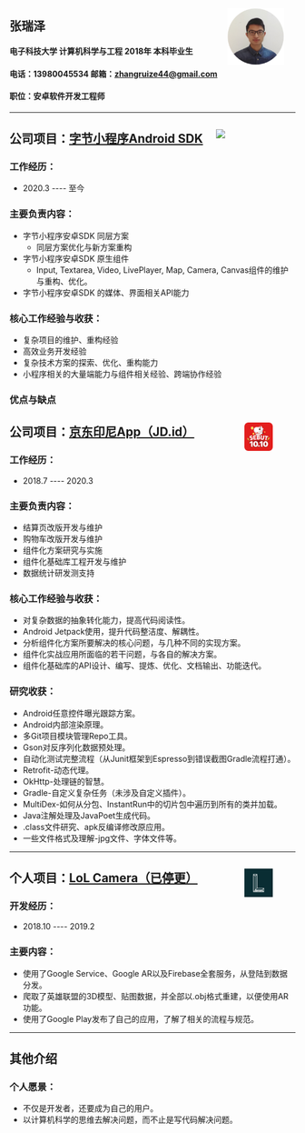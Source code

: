 <img src="https://github.com/zhangruize/resume/blob/master/0.png?raw=true" width="100" align="right" style="margin-right:20px;"/></a>
## 张瑞泽
#### 电子科技大学  计算机科学与工程  2018年  本科毕业生
#### 电话：13980045534 邮箱：<a>zhangruize44@gmail.com</a>
#### 职位：安卓软件开发工程师

----
## 公司项目：[字节小程序Android SDK](https://play.google.com/store/apps/details?id=jd.cdyjy.overseas.market.indonesia)  <a href="https://play.google.com/store/apps/details?id=jd.cdyjy.overseas.market.indonesia"><img src="https://sf1-scmcdn-tos.pstatp.com/goofy/microapp_platform/statics/logo.png" width="100" align="right" style="margin-right:40px;"/></a>

### 工作经历：

- 2020.3 ---- 至今

### 主要负责内容：

- 字节小程序安卓SDK 同层方案
    - 同层方案优化与新方案重构
- 字节小程序安卓SDK 原生组件
    - Input, Textarea, Video, LivePlayer, Map, Camera, Canvas组件的维护与重构、优化。
- 字节小程序安卓SDK 的媒体、界面相关API能力


### 核心工作经验与收获：

- 复杂项目的维护、重构经验
- 高效业务开发经验
- 复杂技术方案的探索、优化、重构能力
- 小程序相关的大量端能力与组件相关经验、跨端协作经验

### 优点与缺点




## 公司项目：[京东印尼App（JD.id）](https://play.google.com/store/apps/details?id=jd.cdyjy.overseas.market.indonesia)  <a href="https://play.google.com/store/apps/details?id=jd.cdyjy.overseas.market.indonesia"><img src="https://github.com/zhangruize/resume/blob/master/1.png?raw=true" width="50" align="right" style="margin-right:40px;"/></a>

### 工作经历：

- 2018.7 ---- 2020.3

### 主要负责内容：

- 结算页改版开发与维护
- 购物车改版开发与维护
- 组件化方案研究与实施
- 组件化基础库工程开发与维护
- 数据统计研发测支持

### 核心工作经验与收获：

- 对复杂数据的抽象转化能力，提高代码阅读性。
- Android Jetpack使用，提升代码整洁度、解耦性。
- 分析组件化方案所要解决的核心问题，与几种不同的实现方案。
- 组件化实战应用所面临的若干问题，与各自的解决方案。
- 组件化基础库的API设计、编写、提炼、优化、文档输出、功能迭代。

### 研究收获：

- Android任意控件曝光跟踪方案。
- Android内部渲染原理。
- 多Git项目模块管理Repo工具。
- Gson对反序列化数据预处理。
- 自动化测试完整流程（从Junit框架到Espresso到错误截图Gradle流程打通）。
- Retrofit-动态代理。
- OkHttp-处理链的智慧。
- Gradle-自定义复杂任务（未涉及自定义插件）。
- MultiDex-如何从分包、InstantRun中的切片包中遍历到所有的类并加载。
- Java注解处理及JavaPoet生成代码。
- .class文件研究、apk反编译修改原应用。
- 一些文件格式及理解-jpg文件、字体文件等。

----

## 个人项目：[LoL Camera（已停更）](https://play.google.com/store/apps/details?id=hoho.zrz.lolcamera) <a href="https://play.google.com/store/apps/details?id=hoho.zrz.lolcamera"><img src="https://github.com/zhangruize/resume/blob/master/2.png?raw=true" width="50" align="right" style="margin-right:40px;" /></a>

### 开发经历：

- 2018.10 ---- 2019.2

### 主要内容：

- 使用了Google Service、Google AR以及Firebase全套服务，从登陆到数据分发。
- 爬取了英雄联盟的3D模型、贴图数据，并全部以.obj格式重建，以便使用AR功能。
- 使用了Google Play发布了自己的应用，了解了相关的流程与规范。

----

## 其他介绍

### 个人愿景：

- 不仅是开发者，还要成为自己的用户。
- 以计算机科学的思维去解决问题，而不止是写代码解决问题。




